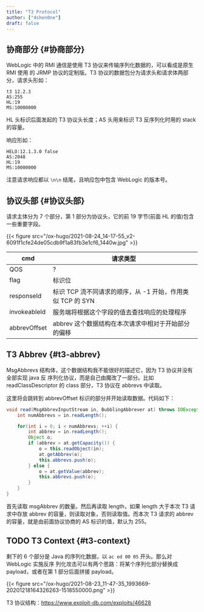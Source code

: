```yaml
---
title: "T3 Protocol"
author: ["4shen0ne"]
draft: false
---
```


## 协商部分 {#协商部分}

WebLogic 中的 RMI 通信是使用 T3 协议来传输序列化数据的，可以看成是原生 RMI 使用
的 JRMP 协议的定制版。T3 协议的数据包分为请求头和请求体两部分，请求头形如：

```nil
t3 12.2.3
AS:255
HL:19
MS:10000000
```

HL 头标识后面发起的 T3 协议头长度；AS 头用来标识 T3 反序列化时用的 stack 的容量。

响应形如：

```nil
HELO:12.1.3.0 false
AS:2048
HL:19
MS:10000000
```

注意请求响应都以 `\n\n` 结尾，且响应包中包含 WebLogic 的版本号。


## 协议头部 {#协议头部}

请求主体分为 7 个部分，第 1 部分为协议头，它的前 19 字节(前面 HL 的值)包含一些重要字段。

{{< figure src="/ox-hugo/2021-08-24_14-17-55_v2-6091f1cfe24de05cdb9f1a83fb3e1cf6_1440w.jpg" >}}

| cmd          | 请求类型                               |
|--------------|------------------------------------|
| QOS          | ?                                      |
| flag         | 标识位                                 |
| responseId   | 标识 TCP 流不同请求的顺序，从 -1 开始，作用类似 TCP 的 SYN |
| invokeableId | 服务端将根据这个字段的值去查找响应的处理程序 |
| abbrevOffset | abbrev 这个数据结构在本次请求中相对于开始部分的偏移 |


## T3 Abbrev {#t3-abbrev}

MsgAbbrevs 结构体，这个数据结构我不能很好的描述它，因为 T3 协议并没有全部实现 java 反
序列化协议，而是自己由魔改了一部分。比如 readClassDescriptor 的 class 部分，T3 协议在
abbrevs 中读取。

这里将会跳转到 abbrevOffset 标识的部分并开始读取数据。代码如下：

```java
void read(MsgAbbrevInputStream in, BubblingAbbrever at) throws IOException, ClassNotFoundException {
    int numAbbrevs = in.readLength();

    for(int i = 0; i < numAbbrevs; ++i) {
        int abbrev = in.readLength();
        Object o;
        if (abbrev > at.getCapacity()) {
            o = this.readObject(in);
            at.getAbbrev(o);
            this.abbrevs.push(o);
        } else {
            o = at.getValue(abbrev);
            this.abbrevs.push(o);
        }
    }
}
```

首先读取 msgAbbrev 的数量。然后再读取 length，如果 length 大于本次 T3 请求中存放 abbrev
的容量，则读取对象，否则读取值。而本次 T3 请求的 abbrev 的容量，就是由前面协议协商的
AS 标识的值，默认为 255。


## <span class="org-todo todo TODO">TODO</span> T3 Context {#t3-context}

剩下的 6 个部分是 Java 的序列化数据，以 `ac ed 00 05` 开头。那么对 WebLogic 实施反序
列化攻击可以有两个思路：将某个序列化部分替换成 payload，或者在第 1 部分后面拼接
payload。

{{< figure src="/ox-hugo/2021-08-23_11-47-35_1993669-20201218164326263-1518550000.png" >}}

T3 协议结构：<https://www.exploit-db.com/exploits/46628>
